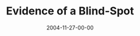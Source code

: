 ---
layout: message
category: message
series: "CSI"
title: "Evidence of a Blind-Spot"
date: 2004-11-27-00-00
message_id: 143
audio-description: "It’s a dirty little secret. Success isn’t always what we thought it would be. In fact, sometimes success can be more destructive to us as than failure. Join us over these 5 weeks as we investigate the good and the bad evidence from a string of intriguing "
audio: "http://www.crossroads.net/audio/2004/2004_10_CSI/CSI_05_11-27-04_Evidence_of_a_Blind_Spot.mp3"
audio-title: "Evidence of a Blind-Spot"
audio-duration: "39:52"
---